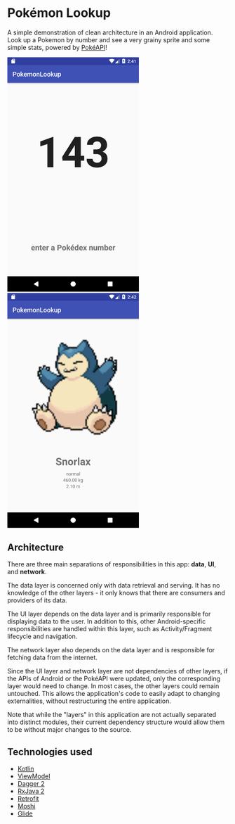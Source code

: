 # Pokémon Lookup

A simple demonstration of clean architecture in an Android application. Look up a Pokemon by number and see a very grainy sprite and some simple stats, powered by [PokéAPI](https://pokeapi.co)!


<img src="https://github.com/marshallaf/pokemoninit/blob/master/docs/number_entry_screen.png" alt="image of pokemon number entry screen" width="300"> <img src="https://github.com/marshallaf/pokemoninit/blob/master/docs/pokemon_display_screen.png" alt="image of pokemon display screen" width="300">

## Architecture
There are three main separations of responsibilities in this app: **data**, **UI**, and **network**.

The data layer is concerned only with data retrieval and serving. It has no knowledge of the other layers - it only knows that there are consumers and providers of its data.

The UI layer depends on the data layer and is primarily responsible for displaying data to the user. In addition to this, other Android-specific responsibilities are handled within this layer, such as Activity/Fragment lifecycle and navigation.

The network layer also depends on the data layer and is responsible for fetching data from the internet.

Since the UI layer and network layer are not dependencies of other layers, if the APIs of Android or the PokéAPI were updated, only the corresponding layer would need to change. In most cases, the other layers could remain untouched. This allows the application's code to easily adapt to changing externalities, without restructuring the entire application.

Note that while the "layers" in this application are not actually separated into distinct modules, their current dependency structure would allow them to be without major changes to the source.

## Technologies used
* [Kotlin](https://kotlinlang.org/)
* [ViewModel](https://developer.android.com/topic/libraries/architecture/viewmodel)
* [Dagger 2](https://google.github.io/dagger/)
* [RxJava 2](https://github.com/ReactiveX/RxJava)
* [Retrofit](https://square.github.io/retrofit/)
* [Moshi](https://github.com/square/moshi)
* [Glide](https://bumptech.github.io/glide/)

